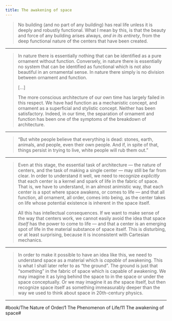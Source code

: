 ```yaml
---
title: The awakening of space
---
```


> No building (and no part of any building) has real life unless it is deeply and robustly functional. What I mean by this, is that the beauty and force of any building arises always, *and in its entirety*, from the deep functional nature of the centers that have been created.

---

> In nature there is essentially nothing that can be identified as a pure ornament without function. Conversely, in nature there is essentially no system that can be identified as functional which is not also beautiful in an ornamental sense. In nature there simply is no division between ornament and function.
> 
> […]
> 
> The more conscious architecture of our own time has largely failed in this respect. We have had function as a mechanistic concept, and ornament as a superficial and stylistic concept. Neither has been satisfactory. Indeed, in our time, the separation of ornament and function has been one of the symptoms of the breakdown of architecture.

---

> “But white people believe that everything is dead: stones, earth, animals, and people, even their own people. And if, in spite of that, things persist in trying to live, white people will rub them out.”

---

> Even at this stage, the essential task of architecture — the nature of centers, and the task of making a single center — may still be far from clear. In order to understand it well, we need to recognize *explicitly* that each center is a kernel and spark of life in the fabric of space. That is, we have to understand, in an almost animistic way, that each center is a spot where space awakens, or comes to life — and that all function, all ornament, all order, comes into being, as the center takes on life whose potential existence is inherent in the space itself.
> 
> All this has intellectual consequences. If we want to make sense of the way that centers work, we cannot easily avoid the idea that space *itself* has the power to come to life — and that a center is an emerging spot of life in the material substance of space itself. This is disturbing, or at least surprising, because it is inconsistent with Cartesian mechanics.

---

> In order to make it possible to have an idea like this, we need to understand space as a material which is *capable* of awakening. This is what I shall later refer to as “the ground”. The ground is just that “something” in the fabric of space which is capable of awakening. We may imagine it as lying behind the space to in the space or under the space conceptually. Or we may imagine it as *the* space itself, but then recognize space itself as something immeasurably deeper than the way we used to think about space in 20th-century physics.

---

#book/The Nature of Order/1 The Phenomenon of Life/11 The awakening of space#